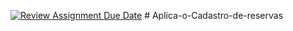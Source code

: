 [![Review Assignment Due Date](https://classroom.github.com/assets/deadline-readme-button-24ddc0f5d75046c5622901739e7c5dd533143b0c8e959d652212380cedb1ea36.svg)](https://classroom.github.com/a/hL3DC1yS)
#   A p l i c a - o - C a d a s t r o - d e - r e s e r v a s  
 